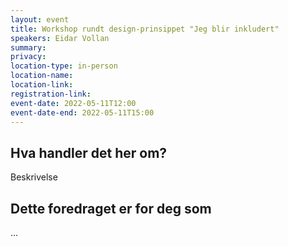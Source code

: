 ```yaml
---
layout: event
title: Workshop rundt design-prinsippet "Jeg blir inkludert"
speakers: Eidar Vollan
summary:
privacy: 
location-type: in-person
location-name:
location-link:
registration-link:
event-date: 2022-05-11T12:00
event-date-end: 2022-05-11T15:00
---
```

## Hva handler det her om?
Beskrivelse

## Dette foredraget er for deg som
...
